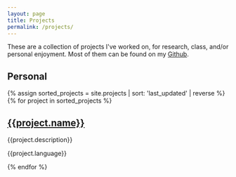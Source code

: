 ```yaml
---
layout: page
title: Projects
permalink: /projects/
---
```


These are a collection of projects I've worked on, for research, class, and/or personal enjoyment. Most of them can be found on my [Github](https://github.com/dlshriver).

<!-- ## Research Projects -->

## Personal

{% assign sorted_projects = site.projects | sort: 'last_updated' | reverse %}
{% for project in sorted_projects %}
<div class="project lang-{{project.language}}">
<div class="project-title"><a href="{{project.homepage}}"><h2>{{project.name}}</h2></a></div>
<p class="project-desc">{{project.description}}</p>
<p class="project-lang">{{project.language}}</p>
</div>
{% endfor %}
